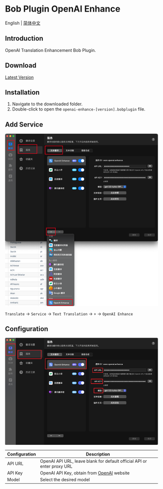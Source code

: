 # Bob Plugin OpenAI Enhance

English | [简体中文](./README-zh_CN.md)

## Introduction

OpenAI Translation Enhancement Bob Plugin.

## Download

[Latest Version](https://github.com/Layouwen/bob-plugin-openai-enhance/releases/download/v0.0.3-alpha.7/openai-enhance-0.0.3-alpha.7.bobplugin)

## Installation

1. Navigate to the downloaded folder.
2. Double-click to open the `openai-enhance-[version].bobplugin` file.

## Add Service

![Usage](/assets/img02.png)

`Translate` -> `Service` -> `Text Translation` -> `+` -> `OpenAI Enhance`

## Configuration

![Usage](./assets/img01.png)

| Configuration | Description                                                             |
| ------------- | ----------------------------------------------------------------------- |
| API URL       | OpenAI API URL, leave blank for default official API or enter proxy URL |
| API Key       | OpenAI API Key, obtain from [OpenAI](https://beta.openai.com/) website  |
| Model         | Select the desired model                                                |
